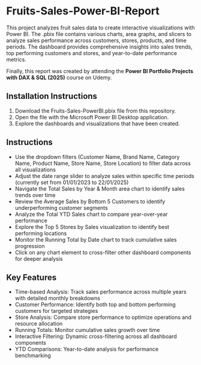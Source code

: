 # Fruits-Sales-Power-BI-Report

This project analyzes fruit sales data to create interactive visualizations with Power BI. The .pbix file contains various charts, area graphs, and slicers to analyze sales performance across customers, stores, products, and time periods. The dashboard provides comprehensive insights into sales trends, top performing customers and stores, and year-to-date performance metrics.

Finally, this report was created by attending the **Power BI Portfolio Projects with DAX & SQL (2025)** course on Udemy.

## Installation Instructions

1. Download the Fruits-Sales-PowerBI.pbix file from this repository.
2. Open the file with the Microsoft Power BI Desktop application.
3. Explore the dashboards and visualizations that have been created.

## Instructions

- Use the dropdown filters (Customer Name, Brand Name, Category Name, Product Name, Store Name, Store Location) to filter data across all visualizations
- Adjust the date range slider to analyze sales within specific time periods (currently set from 01/01/2023 to 22/01/2025)
- Navigate the Total Sales by Year & Month area chart to identify sales trends over time
- Review the Average Sales by Bottom 5 Customers to identify underperforming customer segments
- Analyze the Total YTD Sales chart to compare year-over-year performance
- Explore the Top 5 Stores by Sales visualization to identify best performing locations
- Monitor the Running Total by Date chart to track cumulative sales progression
- Click on any chart element to cross-filter other dashboard components for deeper analysis

## Key Features

- Time-based Analysis: Track sales performance across multiple years with detailed monthly breakdowns
- Customer Performance: Identify both top and bottom performing customers for targeted strategies
- Store Analysis: Compare store performance to optimize operations and resource allocation
- Running Totals: Monitor cumulative sales growth over time
- Interactive Filtering: Dynamic cross-filtering across all dashboard components
- YTD Comparisons: Year-to-date analysis for performance benchmarking
